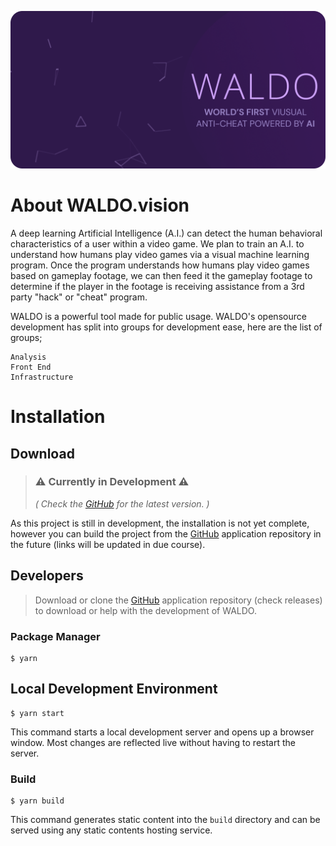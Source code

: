
<p align="center">
  <img src="/static/img/WALDO-banner.png" alt="WALDO" href="https://waldo.vision"/>
</p>

# About WALDO.vision
A deep learning Artificial Intelligence (A.I.) can detect the human behavioral characteristics of a user within a video game. We plan to train an A.I. to understand how humans play video games via a visual machine learning program. Once the program understands how humans play video games based on gameplay footage, we can then feed it the gameplay footage to determine if the player in the footage is receiving assistance from a 3rd party "hack" or "cheat" program. 

WALDO is a powerful tool made for public usage. WALDO's opensource development has split into groups for development ease, here are the list of groups;

    Analysis
    Front End
    Infrastructure


# Installation

## Download

> ### ⚠️ Currently in Development ⚠️
> *( Check the [GitHub](https://github.com/waldo-vision) for the latest version. )*

As this project is still in development, the installation is not yet complete, however you can build the project from the [GitHub](https://github.com/waldo-vision) application repository in the future (links will be updated in due course).


## Developers
> Download or clone the [GitHub](https://github.com/waldo-vision) application repository (check releases) to download or help with the development of WALDO.

### Package Manager
```shell
$ yarn
```

## Local Development Environment

```
$ yarn start
```

This command starts a local development server and opens up a browser window. Most changes are reflected live without having to restart the server.

### Build

```
$ yarn build
```

This command generates static content into the `build` directory and can be served using any static contents hosting service.

